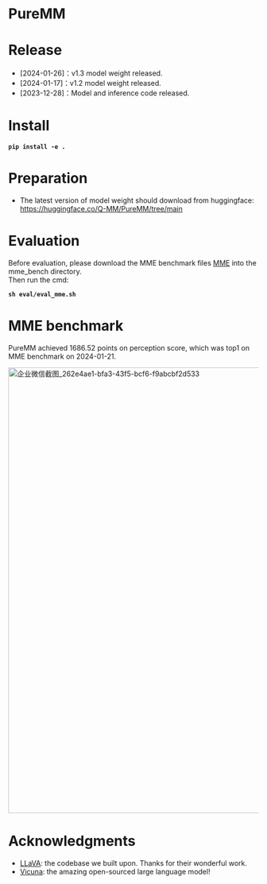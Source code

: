 # PureMM


# Release
* [2024-01-26]：v1.3 model weight released.  
* [2024-01-17]：v1.2 model weight released.  
* [2023-12-28]：Model and inference code released.  

# Install
**`pip install -e .`**

# Preparation
* The latest version of model weight should download from huggingface:
https://huggingface.co/Q-MM/PureMM/tree/main


# Evaluation
Before evaluation, please download the MME benchmark files [MME](https://github.com/BradyFU/Awesome-Multimodal-Large-Language-Models/tree/Evaluation) into the mme_bench directory. <br>
Then run the cmd: <br>

**`sh eval/eval_mme.sh`**

# MME benchmark
PureMM achieved 1686.52 points on perception score, which was top1 on MME benchmark on 2024-01-21. <br>

<img width="897" alt="企业微信截图_262e4ae1-bfa3-43f5-bcf6-f9abcbf2d533" src="https://github.com/Q-MM/PureMM/assets/14832463/3a1cca00-5365-4242-8352-2b6a49c32ed9">



# Acknowledgments
* [LLaVA](https://github.com/haotian-liu/LLaVA): the codebase we built upon. Thanks for their wonderful work.
* [Vicuna](https://github.com/lm-sys/FastChat): the amazing open-sourced large language model!
